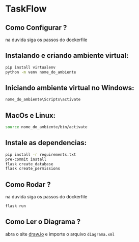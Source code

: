 # TaskFlow

## Como Configurar ?
na duvida siga os passos do dockerfile

## Instalando e criando ambiente virtual:
```sh
pip install virtualenv
python -m venv nome_do_ambiente
```
## Iniciando ambiente virtual no Windows:
```sh
nome_do_ambiente\Scripts\activate
```
## MacOs e Linux:
```sh
source nome_do_ambiente/bin/activate
```
## Instale as dependencias:
```sh
pip install -r requirements.txt
pre-commit install
flask create_database
flask create_permissions
```
## Como Rodar ?
na duvida siga os passos do dockerfile
```sh
flask run
```

## Como Ler o Diagrama ?
abra o site [draw.io](https://app.diagrams.net/) e importe o arquivo `diagrama.xml`